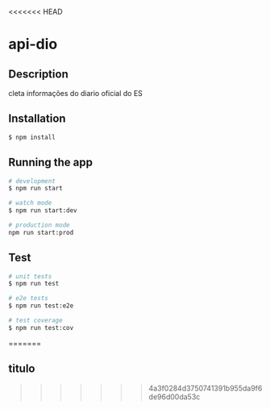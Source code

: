 <<<<<<< HEAD
# api-dio

## Description

cleta informações do diario oficial do ES

## Installation

```bash
$ npm install
```

## Running the app

```bash
# development
$ npm run start

# watch mode
$ npm run start:dev

# production mode
npm run start:prod
```

## Test

```bash
# unit tests
$ npm run test

# e2e tests
$ npm run test:e2e

# test coverage
$ npm run test:cov
```

=======
## titulo
>>>>>>> 4a3f0284d3750741391b955da9f6de96d00da53c
